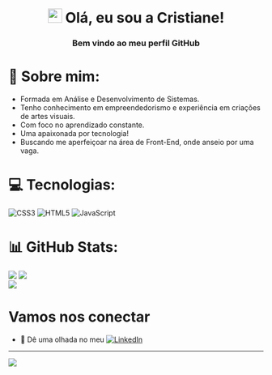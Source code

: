 <h1 align="center">
<img src="https://media.giphy.com/media/hvRJCLFzcasrR4ia7z/giphy.gif" width="28">
Olá, eu sou a Cristiane! </h1>
<h3 align="center">Bem vindo ao meu perfil GitHub </h3>

# 💫 Sobre mim:
+ Formada em Análise e Desenvolvimento de Sistemas.
+ Tenho conhecimento em empreendedorismo e experiência em criações de artes visuais.
+ Com foco no aprendizado constante.
+ Uma apaixonada por tecnologia!
+ Buscando me aperfeiçoar na área de Front-End, onde anseio por uma vaga.

# 💻 Tecnologias:
![CSS3](https://img.shields.io/badge/css3-%231572B6.svg?style=for-the-badge&logo=css3&logoColor=white) ![HTML5](https://img.shields.io/badge/html5-%23E34F26.svg?style=for-the-badge&logo=html5&logoColor=white) ![JavaScript](https://img.shields.io/badge/javascript-%23323330.svg?style=for-the-badge&logo=javascript&logoColor=%23F7DF1E)

# 📊 GitHub Stats:
![](https://github-readme-stats.vercel.app/api?username=cristianecapaverde&theme=radical&hide_border=false&include_all_commits=false&count_private=false)
![](https://github-readme-streak-stats.herokuapp.com/?user=cristianecapaverde&theme=radical&hide_border=false)<br/>
![](https://github-readme-stats.vercel.app/api/top-langs/?username=cristianecapaverde&theme=radical&hide_border=false&include_all_commits=false&count_private=false&layout=compact)


# Vamos nos conectar
+ 💼 Dê uma olhada no meu 	[![LinkedIn](https://img.shields.io/badge/LinkedIn-%230077B5.svg?logo=linkedin&logoColor=white)](https://linkedin.com/in/cristianecapaverde/)

---
![](https://komarev.com/ghpvc/?username=your-github-username&color=blueviolet&style=flat&abbreviated=true)


